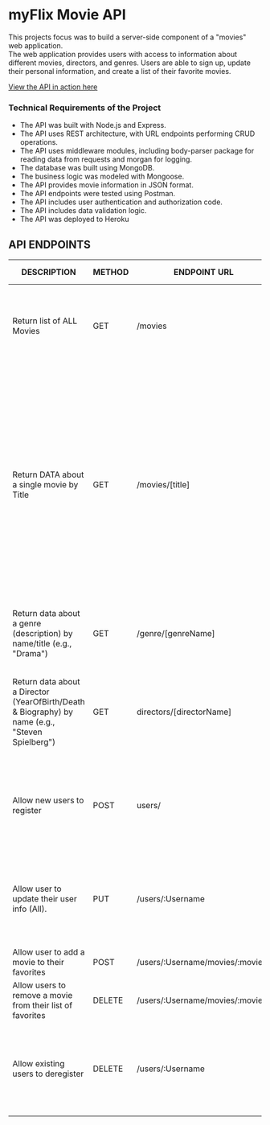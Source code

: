 # myFlix Movie API
  This projects focus was to build a server-side component of a "movies" web application.  
  The web application provides users with access to information about different movies, directors, 
  and genres.  Users are able to sign up, update their
  personal information, and create a list of their favorite movies.
    
  [View the API in action here](https://fredpasqua.github.io/myflix-v2/#/)
  
  ### Technical Requirements of the Project
<ul>
<li>The API was built with Node.js and Express.</li>
<li>The API uses REST architecture, with URL endpoints performing CRUD operations.</li>
<li>The API uses middleware modules, including body-parser package for
reading data from requests and morgan for logging.</li>
<li>The database was built using MongoDB.</li>
<li>The business logic was modeled with Mongoose.</li>
<li>The API provides movie information in JSON format.</li>
<li>The API endpoints were tested using Postman.</li>
<li>The API includes user authentication and authorization code.</li>
<li>The API includes data validation logic.</li>
<li>The API was deployed to Heroku</li> 
  </ul>
    <h2>API ENDPOINTS</h2>
  <table class="tg">
  <thead>
    <tr>
      <th class="tg-0lax">DESCRIPTION</th>
      <th class="tg-0lax">METHOD</th>
      <th class="tg-0lax">ENDPOINT URL</th>
      <th class="tg-0lax">REQUEST BODY DATA FORMAT</th>
      <th class="tg-0lax">REQUEST PARAMETER</th>
      <th class="tg-0lax">RESPONSE</th>
      <th class="tg-0lax">RESPONSE BODY</th>
    </tr>
  </thead>
  <tbody>
    <tr>
      <td class="tg-0lax">Return list of ALL Movies</td>
      <td class="tg-0lax">GET</td>
      <td class="tg-0lax">/movies</td>
      <td class="tg-0lax">NONE</td>
      <td class="tg-0lax">NONE</td>
      <td class="tg-0lax">JSON object holding data about all movies.</td>
      <td class="tg-0lax">
        {
        "title": "Walk the Line",<br>
        "description": "A movie about...",<br>
        "year": "2005",<br>
        "genre": "Drama",<br>
        "director": "Joe Smith",<br>
        "imgURL": "#",<br>
        "featured": true<br>
    },...</td>
    </tr>
    <tr>
      <td class="tg-0lax">Return DATA about a single movie by Title</td>
      <td class="tg-0lax">GET</td>
      <td class="tg-0lax">/movies/[title]</td>
      <td class="tg-0lax">NONE</td>
      <td class="tg-0lax">:title</td>
      <td class="tg-0lax">JSON object holding data about one movie by Title</td>
      <td class="tg-0lax">{
    "Genre": {<br>
        "Name": "Comedy",<br>
        "Description": "Comedy is a genre of film in which the main emphasis is on humor. These films are designed to make the audience laugh through amusement and most often work by exaggerating characteristics for humorous effect."<br>
    },<br>
    "Director": {<br>
        "Name": "Judd Apatow",<br>
        "Bio": "Judd Apatow is an American producer, writer, director, actor and stand-up comedian.",<br>
        "Birth": "1967"<br>
    },<br>
    "Actors": [],<br>
    "_id": "621839eca9f7d842a1f68daf",<br>
    "Title": "The 40 Year-Old Virgin",<br>
    "Description": "Goaded by his buddies, a nerdy guy who's never \"done the deed\" only finds the pressure mounting when he meets a single mother.",<br>
    "ImagePath": "https://encrypted-tbn1.gstatic.com/images?q=tbn:ANd9GcRrR290Lef_IoPLgw10i5698Ynb9180AlD4rgjwcQx4O9oImvR1",<br>
    "Featured": false
}<br><br>
If no movie then response = "Movie is not available"</td>
    </tr>
    <tr>
      <td class="tg-0lax">Return data about a genre (description) by name/title (e.g., "Drama")</td>
      <td class="tg-0lax">GET</td>
      <td class="tg-0lax">/genre/[genreName]</td>
      <td class="tg-0lax">NONE</td>
      <td class="tg-0lax">:genreName</td>
      <td class="tg-0lax">JSON object holding data about the genre selected</td>
      <td class="tg-0lax">{
    "genre": "drama",
    "description": "In film and television, drama is a category of narrative fiction (or semi-fiction) intended to be more serious than humorous in tone."
}<br><br>
If no genre found then response ="Genre is not available"</td>
    </tr>
    <tr>
      <td class="tg-0lax">Return data about a Director (YearOfBirth/Death & Biography) by name (e.g., "Steven Spielberg")</td>
      <td class="tg-0lax">GET</td>
      <td class="tg-0lax">directors/[directorName]</td>
      <td class="tg-0lax">NONE</td>
      <td class="tg-0lax">:directorName</td>
      <td class="tg-0lax">JSON object holding data about the director</td>
      <td class="tg-0lax">{
    "name": "Steven Spielberg",
    "yearBirth": "1901",
    "yearDeath": "1949",
    "bio": "Lorem ipsum dolor sit amet, consectetur adipisicing elit, sed do eiusmod tempor incididunt ut labore et dolore magna aliqua. Ut enim ad minim veniam, quis nostrud exercitation ullamco laboris nisi ut aliquip ex ea commodo consequat. Duis aute irure dolor in reprehenderit in voluptate velit esse cillum dolore eu fugiat nulla pariatur. Excepteur sint occaecat cupidatat non proident, sunt in culpa qui officia deserunt mollit anim id est laborum."
}<br><br>If no director found then response = "The Director was not found"</td>
    </tr>
    <tr>
      <td class="tg-0lax">Allow new users to register</td>
      <td class="tg-0lax">POST</td>
      <td class="tg-0lax">users/</td>
      <td class="tg-0lax">JSON Format: {<br>
        Userame: "Joe Smith",<br>
        Password: "Password",<br>
        Email: "Jsmith@email.com",<br>
        Birthday: "Date"<br>
      }</td>
      <td class="tg-0lax">NONE</td>
      <td class="tg-0lax">JSON object holding data about new user w/ ID.</td>
      <td class="tg-0lax">{<br>
        ID: 987478497489874938<br>
        Userame: "Joe Smith",<br>
        Password: "Password",<br>
        Email: "Jsmith@email.com",<br>
        Birthday: "Date"<br>
      } <br><br>If user already exists: Error Code 400 "USER already exists!"</td>
    </tr>
    <tr>
      <td class="tg-0lax">Allow user to update their user info (All).</td>
      <td class="tg-0lax">PUT</td>
      <td class="tg-0lax">/users/:Username</td>
      <td class="tg-0lax">JSON Format: {
        Username: String,
        (required)<br>
        Password: String,
        (required)<br>
        Email: String,
        (required)<br>
        Birthday: Date<br>
      }</td>
      <td class="tg-0lax">:Username</td>
      <td class="tg-0lax">JSON object with updated user info </td>
      <td class="tg-0lax">{"name": "Joseph Updated", "email": "tester@gmail.com", "favorites": ["Walk the Line", "Amy"]}</td>
    </tr>  <tr>
      <td class="tg-0lax">Allow user to add a movie to their favorites</td>
      <td class="tg-0lax">POST</td>
      <td class="tg-0lax">/users/:Username/movies/:movieID</td>
      <td class="tg-0lax">NONE</td>
      <td class="tg-0lax">:Username, ;movieID</td>
      <td class="tg-0lax">Console Log</td>
      <td class="tg-0lax">"MovieID was added to favorites"<br></td>
    </tr>
    <tr>
      <td class="tg-0lax">Allow users to remove a movie from their list of favorites</td>
      <td class="tg-0lax">DELETE</td>
      <td class="tg-0lax">/users/:Username/movies/:movieID</td>
      <td class="tg-0lax">NONE</td>
      <td class="tg-0lax">:Username, :movieID</td>
      <td class="tg-0lax">Console Log</td>
      <td class="tg-0lax">"MovieID was removed from favorites."</td>
    </tr>
    <tr>
      <td class="tg-0lax">Allow existing users to deregister</td>
      <td class="tg-0lax">DELETE</td>
      <td class="tg-0lax">/users/:Username</td>
      <td class="tg-0lax">NONE</td>
      <td class="tg-0lax">:Username</td>
      <td class="tg-0lax">"Username was deleted"<br><br>If no user found, "Username was not found."</td>
      <td class="tg-0lax">NONE</td>
    </tr>
  </tbody>
  </table>



